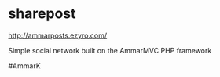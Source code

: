 # sharepost

http://ammarposts.ezyro.com/

Simple social network built on the AmmarMVC PHP framework

#AmmarK
